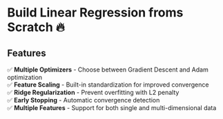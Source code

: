 # Build Linear Regression froms Scratch 🔥

## Features

✅ **Multiple Optimizers** - Choose between Gradient Descent and Adam optimization  
✅ **Feature Scaling** - Built-in standardization for improved convergence  
✅ **Ridge Regularization** - Prevent overfitting with L2 penalty  
✅ **Early Stopping** - Automatic convergence detection  
✅ **Multiple Features** - Support for both single and multi-dimensional data
